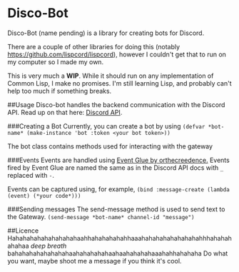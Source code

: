 # Disco-Bot

Disco-Bot (name pending) is a library for creating bots for Discord.

There are a couple of other libraries for doing this (notably https://github.com/lispcord/lispcord), however I couldn't get that to run on my computer so I made my own.

This is very much a **WIP**. While it should run on any implementation of Common Lisp, I make no promises. I'm still learning Lisp, and probably can't help too much if something breaks.

##Usage
Disco-bot handles the backend communication with the Discord API. Read up on that here: [Discord API](https://discordapp.com/developers/docs/intro).

###Creating a Bot
Currently, you can create a bot by using `(defvar *bot-name* (make-instance 'bot :token <your bot token>))`

The bot class contains methods used for interacting with the gateway

###Events
Events are handled using [Event Glue by orthecreedence.](https://github.com/orthecreedence/event-glue/) Events fired by Event Glue are named the same as in the Discord API docs with `_` replaced with `-`.

Events can be captured using, for example, `(bind :message-create (lambda (event)
			(*your code*)))`

###Sending messages
The send-message method is used to send text to the Gateway.
`(send-message *bot-name* channel-id "message")`

##Licence
Hahahahahahahahahahaahhahahahahahhaaahahahahahahahahahhhahahahahahaa
*deep breath*
bahahahahahahahahaahahahahahaahaahahahahaaahahhahahaha
Do what you want, maybe shoot me a message if you think it's cool.

